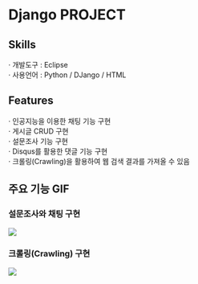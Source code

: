 # Django PROJECT
<h2>Skills</h2>
· 개발도구 : Eclipse <br/>
· 사용언어 : Python / DJango / HTML
<h2>Features</h2>
· 인공지능을 이용한 채팅 기능 구현 <br/>
· 게시글 CRUD 구현 <br/>
· 설문조사 기능 구현 <br/>
· Disqus를 활용한 댓글 기능 구현 <br/>
· 크롤링(Crawling)을 활용하여 웹 검색 결과를 가져올 수 있음
<h2>주요 기능 GIF</h2>

<h3>설문조사와 채팅 구현</h3>
<img src="https://user-images.githubusercontent.com/89969398/139635476-b75883b8-4a51-47d7-be96-32461ebec6e7.gif">
<h3>크롤링(Crawling) 구현</h3>
<img src="https://user-images.githubusercontent.com/89969398/139632903-7e5ebd4f-6a27-4156-ad8d-814e4a11de12.gif">
